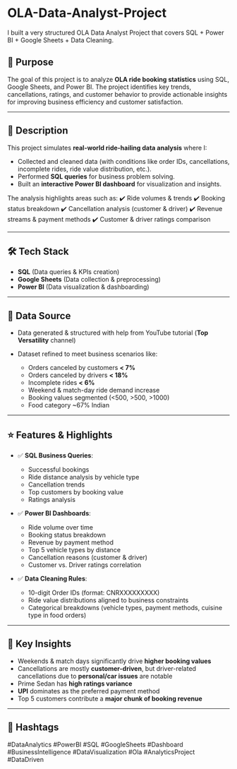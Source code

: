 # OLA-Data-Analyst-Project
I built a very structured OLA Data Analyst Project that covers SQL + Power BI + Google Sheets + Data Cleaning.

## 🎯 Purpose

The goal of this project is to analyze **OLA ride booking statistics** using SQL, Google Sheets, and Power BI.
The project identifies key trends, cancellations, ratings, and customer behavior to provide actionable insights for improving business efficiency and customer satisfaction.

---

## 📝 Description

This project simulates **real-world ride-hailing data analysis** where I:

* Collected and cleaned data (with conditions like order IDs, cancellations, incomplete rides, ride value distribution, etc.).
* Performed **SQL queries** for business problem solving.
* Built an **interactive Power BI dashboard** for visualization and insights.

The analysis highlights areas such as:
✔️ Ride volumes & trends
✔️ Booking status breakdown
✔️ Cancellation analysis (customer & driver)
✔️ Revenue streams & payment methods
✔️ Customer & driver ratings comparison

---

## 🛠️ Tech Stack

* **SQL** (Data queries & KPIs creation)
* **Google Sheets** (Data collection & preprocessing)
* **Power BI** (Data visualization & dashboarding)

---

## 📂 Data Source

* Data generated & structured with help from YouTube tutorial (**Top Versatility** channel)
* Dataset refined to meet business scenarios like:

  * Orders canceled by customers **< 7%**
  * Orders canceled by drivers **< 18%**
  * Incomplete rides **< 6%**
  * Weekend & match-day ride demand increase
  * Booking values segmented (<500, >500, >1000)
  * Food category \~67% Indian

---

## ⭐ Features & Highlights

* ✅ **SQL Business Queries**:

  * Successful bookings
  * Ride distance analysis by vehicle type
  * Cancellation trends
  * Top customers by booking value
  * Ratings analysis

* ✅ **Power BI Dashboards**:

  * Ride volume over time
  * Booking status breakdown
  * Revenue by payment method
  * Top 5 vehicle types by distance
  * Cancellation reasons (customer & driver)
  * Customer vs. Driver ratings correlation

* ✅ **Data Cleaning Rules**:

  * 10-digit Order IDs (format: CNRXXXXXXXXX)
  * Ride value distributions aligned to business constraints
  * Categorical breakdowns (vehicle types, payment methods, cuisine type in food orders)

---

## 🔑 Key Insights

* Weekends & match days significantly drive **higher booking values**
* Cancellations are mostly **customer-driven**, but driver-related cancellations due to **personal/car issues** are notable
* Prime Sedan has **high ratings variance**
* **UPI** dominates as the preferred payment method
* Top 5 customers contribute a **major chunk of booking revenue**

---

## 📌 Hashtags

\#DataAnalytics #PowerBI #SQL #GoogleSheets #Dashboard #BusinessIntelligence #DataVisualization #Ola #AnalyticsProject #DataDriven
